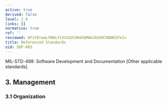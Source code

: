 ```yaml
---
active: true
derived: false
level: 1.0
links: []
normative: true
ref: ''
reviewed: 8FzY9rwwLfWOeJt3nX2UtXKm5QMAkZmSGR7ADWKZFeI=
title: Referenced Standards
uid: SDP-003
---
```


MIL-STD-498: Software Development and Documentation
[Other applicable standards]

## 3. Management

### 3.1 Organization